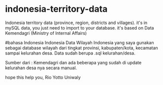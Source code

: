 # indonesia-territory-data

Indonesia territory data (province, region, districts and villages). 
it's in mySQL data, you just need to import to your database. 
it's based on Data Kemendagri (Ministry of Internal Affairs)  

#bahasa Indonesia 
Indonesia Data Wilayah Indonesia yang saya gunakan sebagai database wilayah dari tingkat provinsi, kabupaten/kota, kecamatan sampai kelurahan desa. Data sudah berupa .sql 
kelurahan/desa. 

Sumber dari : Kemendagri dan ada beberapa yang sudah di update kelurahan desa nya secara manual. 

hope this help you,
Rio Yotto Uniwaly
